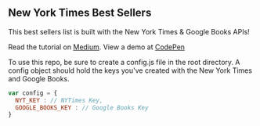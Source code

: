 ## New York Times Best Sellers

This best sellers list is built with the New York Times & Google Books APIs!

Read the tutorial on [Medium](https://medium.com/@agbales/build-a-best-sellers-list-with-new-york-times-google-books-api-46201c30aec7).
View a demo at [CodePen](https://codepen.io/agbales/pen/LNWPYW)

To use this repo, be sure to create a config.js file in the root directory. A config object should hold the keys you've created with the New York Times and Google Books.

```javascript
var config = {
  NYT_KEY : // NYTimes Key,
  GOOGLE_BOOKS_KEY : // Google Books Key
}
```